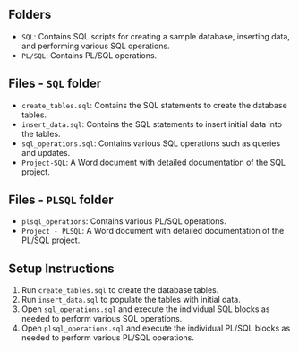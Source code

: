 ## Folders

- `SQL`: Contains SQL scripts for creating a sample database, inserting data, and performing various SQL operations.
- `PL/SQL`: Contains PL/SQL operations.

## Files - `SQL` folder

- `create_tables.sql`: Contains the SQL statements to create the database tables.
- `insert_data.sql`: Contains the SQL statements to insert initial data into the tables.
- `sql_operations.sql`: Contains various SQL operations such as queries and updates.
- `Project-SQL`: A Word document with detailed documentation of the SQL project.

## Files - `PLSQL` folder

- `plsql_operations`: Contains various PL/SQL operations.
- `Project - PLSQL`: A Word document with detailed documentation of the PL/SQL project.

## Setup Instructions

1. Run `create_tables.sql` to create the database tables.
2. Run `insert_data.sql` to populate the tables with initial data.
3. Open `sql_operations.sql` and execute the individual SQL blocks as needed to perform various SQL operations.
4. Open `plsql_operations.sql` and execute the individual PL/SQL blocks as needed to perform various PL/SQL operations.
